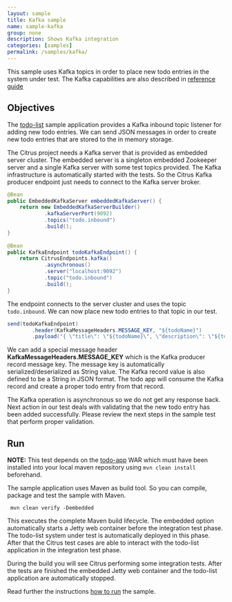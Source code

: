 ```yaml
---
layout: sample
title: Kafka sample
name: sample-kafka
group: none
description: Shows Kafka integration
categories: [samples]
permalink: /samples/kafka/
---
```


This sample uses Kafka topics in order to place new todo entries in the system under test. The Kafka capabilities are
also described in [reference guide][1]

Objectives
---------

The [todo-list](/samples/todo-app/) sample application provides a Kafka inbound topic listener for adding new todo entries.
We can send JSON messages in order to create new todo entries that are stored to the in memory storage.

The Citrus project needs a Kafka server that is provided as embedded server cluster. The embedded server is a singleton embedded Zookeeper
server and a single Kafka server with some test topics provided. The Kafka infrastructure is automatically started
with the tests. So the Citrus Kafka producer endpoint just needs to connect to the Kafka server broker.

```java
@Bean
public EmbeddedKafkaServer embeddedKafkaServer() {
    return new EmbeddedKafkaServerBuilder()
            .kafkaServerPort(9092)
            .topics("todo.inbound")
            .build();
}
    
@Bean
public KafkaEndpoint todoKafkaEndpoint() {
    return CitrusEndpoints.kafka()
            .asynchronous()
            .server("localhost:9092")
            .topic("todo.inbound")
            .build();
}
```

The endpoint connects to the server cluster and uses the topic `todo.inbound`. We can now place new todo entries to that topic in our test.
    
```java
send(todoKafkaEndpoint)
        .header(KafkaMessageHeaders.MESSAGE_KEY, "${todoName}")
        .payload("{ \"title\": \"${todoName}\", \"description\": \"${todoDescription}\" }");
```
        
We can add a special message header **KafkaMessageHeaders.MESSAGE_KEY** which is the Kafka producer record message key. The message key is automatically serialized/deserialized as String value. 
The Kafka record value is also defined to be a String in JSON format. The todo app will consume the Kafka record and create a proper todo entry from that record.

The Kafka operation is asynchronous so we do not get any response back. Next action in our test deals with validating that the new todo 
entry has been added successfully. Please review the next steps in the sample test that perform proper validation.
        
Run
---------

**NOTE:** This test depends on the [todo-app](/samples/todo-app/) WAR which must have been installed into your local maven repository using `mvn clean install` beforehand.

The sample application uses Maven as build tool. So you can compile, package and test the
sample with Maven.
 
     mvn clean verify -Dembedded
    
This executes the complete Maven build lifecycle. The embedded option automatically starts a Jetty web
container before the integration test phase. The todo-list system under test is automatically 
deployed in this phase. After that the Citrus test cases are able to interact with the todo-list application in the integration test phase.

During the build you will see Citrus performing some integration tests.
After the tests are finished the embedded Jetty web container and the todo-list application are automatically stopped.

Read further the instructions [how to run](/samples/run/) the sample.

 [1]: https://citrusframework.org/citrus/reference/html#kafka
